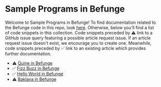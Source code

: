 # Sample Programs in Befunge

Welcome to Sample Programs in Befunge! To find documentation related to the Befunge 
    code in this repo, look [here](https://sample-programs.therenegadecoder.com/languages/befunge).
     Otherwise, below you'll find a list of code snippets in this collection. 
    Code snippets preceded by :warning: link to a GitHub 
    issue query featuring a possible article request issue. If an article request issue 
    doesn't exist, we encourage you to create one. Meanwhile, code snippets preceded 
    by :white_check_mark: link to an existing article which provides further documentation.
    

- :warning: [Quine in Befunge](https://github.com//TheRenegadeCoder/sample-programs-website/issues?utf8=%E2%9C%93&q=is%3Aissue+is%3Aopen+quine+befunge)
- :white_check_mark: [Fizz Buzz in Befunge](https://sample-programs.therenegadecoder.com/projects/fizz-buzz/befunge)
- :white_check_mark: [Hello World in Befunge](https://sample-programs.therenegadecoder.com/projects/hello-world/befunge)
- :warning: [Baklava in Befunge](https://github.com//TheRenegadeCoder/sample-programs-website/issues?utf8=%E2%9C%93&q=is%3Aissue+is%3Aopen+baklava+befunge)
